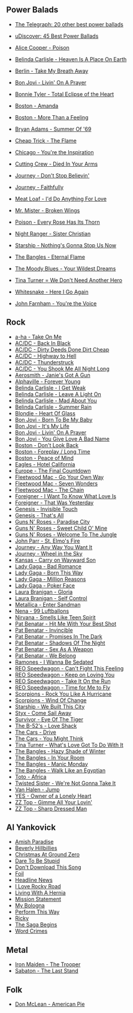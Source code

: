 ## Power Balads

* [The Telegraph: 20 other best power ballads][TelegraphBalads]
* [uDiscover: 45 Best Power Ballads][uDiscoverBalads]

* [Alice Cooper - Poison][Poison]
* [Belinda Carlisle - Heaven Is A Place On Earth][Heaven Is A Place On Earth]
* [Berlin - Take My Breath Away][Take My Breath Away]
* [Bon Jovi - Livin' On A Prayer][Livin' On A Prayer]
* [Bonnie Tyler - Total Eclipse of the Heart][Total Eclipse of the Heart]
* [Boston - Amanda][Amanda]
* [Boston - More Than a Feeling][More Than a Feeling]
* [Bryan Adams - Summer Of '69][Summer Of '69]
* [Cheap Trick - The Flame][The Flame]
* [Chicago - You're the Inspiration][You're the Inspiration]
* [Cutting Crew - Died In Your Arms][Died In Your Arms]
* [Journey - Don't Stop Believin'][Don't Stop Believin']
* [Journey - Faithfully][Faithfully]
* [Meat Loaf - I'd Do Anything For Love][I'd Do Anything For Love]
* [Mr. Mister - Broken Wings][Broken Wings]
* [Poison - Every Rose Has Its Thorn][Every Rose Has Its Thorn]
* [Night Ranger - Sister Christian][Sister Christian]
* [Starship - Nothing's Gonna Stop Us Now][Nothing's Gonna Stop Us Now]
* [The Bangles - Eternal Flame][Eternal Flame]
* [The Moody Blues - Your Wildest Dreams][Your Wildest Dreams]
* [Tina Turner = We Don't Need Another Hero][We Don't Need Another Hero]
* [Whitesnake - Here I Go Again][Here I Go Again]

* [John Farnham - You're the Voice][You're the Voice]

## Rock

* [a-ha - Take On Me][Take On Me]
* [AC/DC - Back In Black][Back In Black]
* [AC/DC - Dirty Deeds Done Dirt Cheap][Dirty Deeds Done Dirt Cheap]
* [AC/DC - Highway to Hell][Highway to Hell]
* [AC/DC - Thunderstruck][Thunderstruck]
* [AC/DC - You Shook Me All Night Long][You Shook Me All Night Long]
* [Aerosmith - Janie's Got A Gun][Janie's Got A Gun]
* [Alphaville - Forever Young][Forever Young]
* [Belinda Carlisle - I Get Weak][I Get Weak]
* [Belinda Carlisle - Leave A Light On][Leave A Light On]
* [Belinda Carlisle - Mad About You][Mad About You]
* [Belinda Carlisle - Summer Rain][Summer Rain]
* [Blondie - Heart Of Glass][Heart Of Glass]
* [Bon Jovi - Born To Be My Baby][Born To Be My Baby]
* [Bon Jovi - It's My Life][It's My Life]
* [Bon Jovi - Livin' On A Prayer][Livin' On A Prayer]
* [Bon Jovi - You Give Love A Bad Name][You Give Love A Bad Name]
* [Boston - Don't Look Back][Don't Look Back]
* [Boston - Foreplay / Long Time][Foreplay / Long Time]
* [Boston - Peace of Mind][Peace of Mind]
* [Eagles - Hotel California][Hotel California]
* [Europe - The Final Countdown][The Final Countdown]
* [Fleetwood Mac - Go Your Own Way][Go Your Own Way]
* [Fleetwood Mac - Seven Wonders][Seven Wonders]
* [Fleetwood Mac - The Chain][The Chain]
* [Foreigner - I Want To Know What Love Is][I Want To Know What Love Is]
* [Foreigner - That Was Yesterday][That Was Yesterday]
* [Genesis - Invisible Touch][Invisible Touch]
* [Genesis - That's All][That's All]
* [Guns N' Roses - Paradise City][Paradise City]
* [Guns N' Roses - Sweet Child O' Mine][Sweet Child O' Mine]
* [Guns N' Roses - Welcome To The Jungle][Welcome To The Jungle]
* [John Parr - St. Elmo's Fire][St. Elmo's Fire]
* [Journey - Any Way You Want It][Any Way You Want It]
* [Journey - Wheel in the Sky][Wheel in the Sky]
* [Kansas - Carry on Wayward Son][Carry on Wayward Son]
* [Lady Gaga - Bad Romance][Bad Romance]
* [Lady Gaga - Born This Way][Born This Way]
* [Lady Gaga - Million Reasons][Million Reasons]
* [Lady Gaga - Poker Face][Poker Face]
* [Laura Branigan - Gloria][Gloria]
* [Laura Branigan - Self Control][Self Control]
* [Metallica - Enter Sandman][Enter Sandman]
* [Nena - 99 Luftballons][99 Luftballons]
* [Nirvana - Smells Like Teen Spirit][Smells Like Teen Spirit]
* [Pat Benatar - Hit Me With Your Best Shot][Hit Me With Your Best Shot]
* [Pat Benatar - Invincible][Invincible]
* [Pat Benatar - Promises In The Dark][Promises In The Dark]
* [Pat Benatar - Shadows Of The Night][Shadows Of The Night]
* [Pat Benatar - Sex As A Weapon][Sex As A Weapon]
* [Pat Benatar - We Belong][We Belong]
* [Ramones - I Wanna Be Sedated][I Wanna Be Sedated]
* [REO Speedwagon - Can't Fight This Feeling][Can't Fight This Feeling]
* [REO Speedwagon - Keep on Loving You][Keep on Loving You]
* [REO Speedwagon - Take It On the Run][Take It On the Run]
* [REO Speedwagon - Time for Me to Fly][Time for Me to Fly]
* [Scorpions - Rock You Like A Hurricane][Rock You Like A Hurricane]
* [Scorpions - Wind Of Change][Wind Of Change]
* [Starship - We Built This City][We Built This City]
* [Styx - Come Sail Away][Come Sail Away]
* [Survivor - Eye Of The Tiger][Eye Of The Tiger]
* [The B-52's - Love Shack][Love Shack]
* [The Cars - Drive][Drive]
* [The Cars - You Might Think][You Might Think]
* [Tina Turner - What's Love Got To Do With It][What's Love Got To Do With It]
* [The Bangles - Hazy Shade of Winter][Hazy Shade of Winter]
* [The Bangles - In Your Room][In Your Room]
* [The Bangles - Manic Monday][Manic Monday]
* [The Bangles - Walk Like an Egyptian][Walk Like an Egyptian]
* [Toto - Africa][Africa]
* [Twisted Sister - We're Not Gonna Take It][We're Not Gonna Take It]
* [Van Halen - Jump][Jump]
* [YES - Owner of a Lonely Heart][Owner of a Lonely Heart]
* [ZZ Top - Gimme All Your Lovin'][Gimme All Your Lovin']
* [ZZ Top - Sharp Dressed Man][Sharp Dressed Man]

## Al Yankovick

* [Amish Paradise][Amish Paradise]
* [Beverly Hillbillies][Beverly Hillbillies]
* [Christmas At Ground Zero][Christmas At Ground Zero]
* [Dare To Be Stupid][Dare To Be Stupid]
* [Don't Download This Song][Don't Download This Song]
* [Foil][Foil]
* [Headline News][Headline News]
* [I Love Rocky Road][I Love Rocky Road]
* [Living With A Hernia][Living With A Hernia]
* [Mission Statement][Mission Statement]
* [My Bologna][My Bologna]
* [Perform This Way][Perform This Way]
* [Ricky][Ricky]
* [The Saga Begins][The Saga Begins]
* [Word Crimes][Word Crimes]

## Metal

* [Iron Maiden - The Trooper][The Trooper]
* [Sabaton - The Last Stand][The Last Stand]

## Folk

* [Don McLean - American Pie][American Pie]





[TelegraphBalads]: https://www.telegraph.co.uk/music/what-to-listen-to/21-best-power-ballads/
[uDiscoverBalads]: https://www.udiscovermusic.com/stories/best-power-ballads/

[Total Eclipse of the Heart]: http://www.youtube.com/watch?v=lcOxhH8N3Bo
[Don't Stop Believin']: https://www.youtube.com/watch?v=1k8craCGpgs
[Carry on Wayward Son]: https://www.youtube.com/watch?v=P5ZJui3aPoQ
[You're the Voice]: https://www.youtube.com/watch?v=tbkOZTSvrHs
[Nothing's Gonna Stop Us Now]: https://www.youtube.com/watch?v=3wxyN3z9PL4
[Poison]: https://www.youtube.com/watch?v=Qq4j1LtCdww
[Died In Your Arms]: https://www.youtube.com/watch?v=6dOwHzCHfgA
[Here I Go Again]: https://www.youtube.com/watch?v=WyF8RHM1OCg
[Livin' On A Prayer]: https://www.youtube.com/watch?v=lDK9QqIzhwk
[Eye Of The Tiger]: https://www.youtube.com/watch?v=btPJPFnesV4
[The Final Countdown]: https://www.youtube.com/watch?v=9jK-NcRmVcw
[Jump]: https://www.youtube.com/watch?v=SwYN7mTi6HM
[Take On Me]: https://www.youtube.com/watch?v=djV11Xbc914
[Africa]: https://www.youtube.com/watch?v=FTQbiNvZqaY
[Summer Of '69]: https://www.youtube.com/watch?v=eFjjO_lhf9c
[We're Not Gonna Take It]: https://www.youtube.com/watch?v=4xmckWVPRaI
[Rock You Like A Hurricane]: https://www.youtube.com/watch?v=6yP1tcy9a10
[Thunderstruck]: https://www.youtube.com/watch?v=v2AC41dglnM
[Smells Like Teen Spirit]: https://www.youtube.com/watch?v=hTWKbfoikeg
[Bad Romance]: https://www.youtube.com/watch?v=qrO4YZeyl0I
[Poker Face]: https://www.youtube.com/watch?v=bESGLojNYSo
[American Pie]: https://www.youtube.com/watch?v=iX_TFkut1PM
[Born This Way]: https://www.youtube.com/watch?v=wV1FrqwZyKw#t=2m45s
[Million Reasons]: https://www.youtube.com/watch?v=en2D_5TzXCA#t=1m
[Hotel California]: https://www.youtube.com/watch?v=BciS5krYL80
[Wind Of Change]: https://www.youtube.com/watch?v=XjFsZj1aHow
[Janie's Got A Gun]: https://www.youtube.com/watch?v=RqQn2ADZE1A
[Any Way You Want It]: https://www.youtube.com/watch?v=atxUuldUcfI#t=35s
[Wheel in the Sky]: https://www.youtube.com/watch?v=MxGEVIvSFeY
[More Than a Feeling]: https://www.youtube.com/watch?v=t4QK8RxCAwo
[Foreplay / Long Time]: https://www.youtube.com/watch?v=TnwqUEelQjE
[Peace of Mind]: https://www.youtube.com/watch?v=edwk-8KJ1Js
[Don't Look Back]: https://www.youtube.com/watch?v=2HuiH-0R6a0
[Can't Fight This Feeling]: https://www.youtube.com/watch?v=zpOULjyy-n8
[Keep on Loving You]: https://www.youtube.com/watch?v=wJzNZ1c5C9c#t=25s
[Take It On the Run]: https://www.youtube.com/watch?v=t7Csc6l4QLs
[Time for Me to Fly]: https://www.youtube.com/watch?v=54OtWleMQeQ
[Back In Black]: https://www.youtube.com/watch?v=pAgnJDJN4VA
[Highway to Hell]: https://www.youtube.com/watch?v=gEPmA3USJdI
[You Shook Me All Night Long]: https://www.youtube.com/watch?v=Lo2qQmj0_h4
[Dirty Deeds Done Dirt Cheap]: https://www.youtube.com/watch?v=whQQpwwvSh4
[Enter Sandman]: https://www.youtube.com/watch?v=CD-E-LDc384
[Drive]: https://www.youtube.com/watch?v=xuZA6qiJVfU
[Self Control]: https://www.youtube.com/watch?v=RP0_8J7uxhs
[Gimme All Your Lovin']: https://www.youtube.com/watch?v=Ae829mFAGGE#t=33s
[Gloria]: https://www.youtube.com/watch?v=nNEb2k_EmMg
[Heart Of Glass]: https://www.youtube.com/watch?v=WGU_4-5RaxU
[We Built This City]: https://www.youtube.com/watch?v=K1b8AhIsSYQ
[Heaven Is A Place On Earth]: https://www.youtube.com/watch?v=j2F4INQFjEI
[I Get Weak]: https://www.youtube.com/watch?v=nmMCXLdNrz8
[Mad About You]: https://www.youtube.com/watch?v=XmdtJWmR9zQ
[Leave A Light On]: https://www.youtube.com/watch?v=pmZYE8j2ZNs
[Summer Rain]: https://www.youtube.com/watch?v=JOlybsZqNlE
[Love Shack]: https://www.youtube.com/watch?v=9SOryJvTAGs
[Sharp Dressed Man]: https://www.youtube.com/watch?v=7wRHBLwpASw
[Forever Young]: https://www.youtube.com/watch?v=oNjQXmoxiQ8
[I Wanna Be Sedated]: https://www.youtube.com/watch?v=bm51ihfi1p4
[St. Elmo's Fire]: https://www.youtube.com/watch?v=dx7vNdAb5e4
[You Might Think]: https://www.youtube.com/watch?v=3dOx510kyOs
[That Was Yesterday]: https://www.youtube.com/watch?v=yPg3_W-WeMs
[It's My Life]: https://www.youtube.com/watch?v=vx2u5uUu3DE#t=25s
[Livin' On A Prayer]: https://www.youtube.com/watch?v=lDK9QqIzhwk
[You Give Love A Bad Name]: https://www.youtube.com/watch?v=KrZHPOeOxQQ
[Born To Be My Baby]: https://www.youtube.com/watch?v=Ahf2B_eZUc4#t=17s
[Sweet Child O' Mine]: https://www.youtube.com/watch?v=1w7OgIMMRc4
[Paradise City]: https://www.youtube.com/watch?v=Rbm6GXllBiw
[Welcome To The Jungle]: https://www.youtube.com/watch?v=o1tj2zJ2Wvg
[I Want To Know What Love Is]: https://www.youtube.com/watch?v=r3Pr1_v7hsw
[I'd Do Anything For Love]: https://www.youtube.com/watch?v=9X_ViIPA-Gc#t=18s
[Every Rose Has Its Thorn]: https://www.youtube.com/watch?v=j2r2nDhTzO4#t=29s
[We Don't Need Another Hero]: https://www.youtube.com/watch?v=kDERlmd2NS4
[The Flame]: https://www.youtube.com/watch?v=muhFxXce6nA
[What's Love Got To Do With It]: https://www.youtube.com/watch?v=oGpFcHTxjZs
[Eternal Flame]: https://www.youtube.com/watch?v=PSoOFn3wQV4
[Walk Like an Egyptian]: https://www.youtube.com/watch?v=Cv6tuzHUuuk
[Manic Monday]: https://www.youtube.com/watch?v=SsmVgoXDq2w
[Hazy Shade of Winter]: https://www.youtube.com/watch?v=TxrwImCJCqk
[We Belong]: https://www.youtube.com/watch?v=qxZInIyOBXk
[Invincible]: https://www.youtube.com/watch?v=5A4xBp2rizQ
[Promises In The Dark]: https://www.youtube.com/watch?v=7qUFZwJb9GA
[Hit Me With Your Best Shot]: https://www.youtube.com/watch?v=JRD80XRMT7s
[Shadows Of The Night]: https://www.youtube.com/watch?v=ZInRE-KryGA#t=7s
[Sex As A Weapon]: https://www.youtube.com/watch?v=Icq0LlvtEy0
[In Your Room]: https://www.youtube.com/watch?v=04HSg0YZi9E
[Take My Breath Away]: https://www.youtube.com/watch?v=Bx51eegLTY8
[Broken Wings]: https://www.youtube.com/watch?v=nKhN1t_7PEY
[Come Sail Away]: https://www.youtube.com/watch?v=e5MAg_yWsq8
[The Trooper]: https://www.youtube.com/watch?v=X4bgXH3sJ2Q
[The Last Stand]: https://www.youtube.com/watch?v=i9BupglHdtM
[Sister Christian]: https://www.youtube.com/watch?v=z92bmlcmyq0
[Your Wildest Dreams]: https://www.youtube.com/watch?v=kmmPFrkuPq0#t=45s
[Faithfully]: https://www.youtube.com/watch?v=OMD8hBsA-RI
[Amanda]: https://www.youtube.com/watch?v=S4mCIsmiAWc
[Owner of a Lonely Heart]: https://www.youtube.com/watch?v=SVOuYquXuuc
[You're the Inspiration]: https://www.youtube.com/watch?v=z4hdOSUTl3M
[That's All]: https://www.youtube.com/watch?v=Vzyn60Zns-E
[Invisible Touch]: https://www.youtube.com/watch?v=jpmiZ7zsHXY#t=25s
[99 Luftballons]: https://www.youtube.com/watch?v=Fpu5a0Bl8eY
[Go Your Own Way]: https://www.youtube.com/watch?v=oiosqtFLBBA
[Seven Wonders]: https://www.youtube.com/watch?v=9b4F_ppjnKU
[The Chain]: https://www.youtube.com/watch?v=kBYHwH1Vb-c#t=25s
[Amish Paradise]: https://www.youtube.com/watch?v=lOfZLb33uCg
[Word Crimes]: https://www.youtube.com/watch?v=8Gv0H-vPoDc
[Perform This Way]: https://www.youtube.com/watch?v=ss_BmTGv43M
[Foil]: https://www.youtube.com/watch?v=urglg3WimHA
[Dare To Be Stupid]: https://www.youtube.com/watch?v=SMhwddNQSWQ
[Don't Download This Song]: https://www.youtube.com/watch?v=zGM8PT1eAvY
[The Saga Begins]: https://www.youtube.com/watch?v=hEcjgJSqSRU
[Headline News]: https://www.youtube.com/watch?v=dU95v23MQ4c
[Living With A Hernia]: https://www.youtube.com/watch?v=X8Ow1nlafOg
[I Love Rocky Road]: https://www.youtube.com/watch?v=beTsDOBRs8I
[Christmas At Ground Zero]: https://www.youtube.com/watch?v=t039p6xqutU
[Beverly Hillbillies]: https://www.youtube.com/watch?v=0WPzFnZkZmI
[Mission Statement]: https://www.youtube.com/watch?v=GyV_UG60dD4
[Ricky]: https://www.youtube.com/watch?v=6ZlLQLFq_H4

[My Bologna]: https://www.youtube.com/watch?v=1hxLaFJf9Jk










